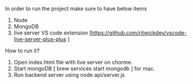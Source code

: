 In order to run the project make sure to have below items
1. Node 
2. MongoDB
3. live server VS code extension [https://github.com/ritwickdey/vscode-live-server-plus-plus ]

How to run it?
1. Open index.html file with live server on chorme.
2. Start mongoDB [ brew services start mongodb ] for mac.
3. Run backend server using node api/server.js

